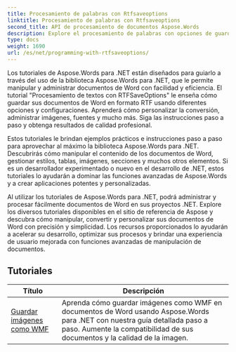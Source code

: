 ```yaml
---
title: Procesamiento de palabras con Rtfsaveoptions
linktitle: Procesamiento de palabras con Rtfsaveoptions
second_title: API de procesamiento de documentos Aspose.Words
description: Explore el procesamiento de palabras con opciones de guardado RTF en Aspose.Words para .NET. Aprenda a guardar y personalizar documentos RTF con tutoriales paso a paso y ejemplos de código C#.
type: docs
weight: 1690
url: /es/net/programming-with-rtfsaveoptions/
---
```

Los tutoriales de Aspose.Words para .NET están diseñados para guiarlo a través del uso de la biblioteca Aspose.Words para .NET, que le permite manipular y administrar documentos de Word con facilidad y eficiencia. El tutorial "Procesamiento de textos con RTFSaveOptions" le enseña cómo guardar sus documentos de Word en formato RTF usando diferentes opciones y configuraciones. Aprenderá cómo personalizar la conversión, administrar imágenes, fuentes y mucho más. Siga las instrucciones paso a paso y obtenga resultados de calidad profesional.

Estos tutoriales le brindan ejemplos prácticos e instrucciones paso a paso para aprovechar al máximo la biblioteca Aspose.Words para .NET. Descubrirás cómo manipular el contenido de los documentos de Word, gestionar estilos, tablas, imágenes, secciones y muchos otros elementos. Si es un desarrollador experimentado o nuevo en el desarrollo de .NET, estos tutoriales lo ayudarán a dominar las funciones avanzadas de Aspose.Words y a crear aplicaciones potentes y personalizadas.

Al utilizar los tutoriales de Aspose.Words para .NET, podrá administrar y procesar fácilmente documentos de Word en sus proyectos .NET. Explore los diversos tutoriales disponibles en el sitio de referencia de Aspose y descubra cómo manipular, convertir y personalizar sus documentos de Word con precisión y simplicidad. Los recursos proporcionados lo ayudarán a acelerar su desarrollo, optimizar sus procesos y brindar una experiencia de usuario mejorada con funciones avanzadas de manipulación de documentos.

 ## Tutoriales
| Título | Descripción |
| --- | --- |
| [Guardar imágenes como WMF](./saving-images-as-wmf/) | Aprenda cómo guardar imágenes como WMF en documentos de Word usando Aspose.Words para .NET con nuestra guía detallada paso a paso. Aumente la compatibilidad de sus documentos y la calidad de la imagen. |